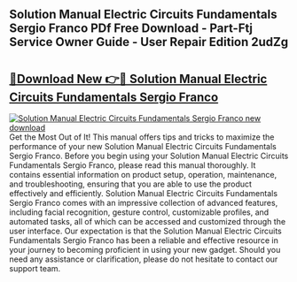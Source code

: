 ## Solution Manual Electric Circuits Fundamentals Sergio Franco PDf Free Download - Part-Ftj Service Owner Guide - User Repair Edition 2udZg

# <h2><a href="http://bc95992.oget.top/?id=Solution+Manual+Electric+Circuits+Fundamentals+Sergio+Franco">🔗Download New 👉🔴 Solution Manual Electric Circuits Fundamentals Sergio Franco</a></h2>

[![Solution Manual Electric Circuits Fundamentals Sergio Franco new download](https://i.imgur.com/5g1atiW.png)](http://bc95992.oget.top/?id=Solution+Manual+Electric+Circuits+Fundamentals+Sergio+Franco)
Get the Most Out of It! This manual offers tips and tricks to maximize the performance of your new Solution Manual Electric Circuits Fundamentals Sergio Franco. Before you begin using your Solution Manual Electric Circuits Fundamentals Sergio Franco, please read this manual thoroughly. It contains essential information on product setup, operation, maintenance, and troubleshooting, ensuring that you are able to use the product effectively and efficiently. Solution Manual Electric Circuits Fundamentals Sergio Franco comes with an impressive collection of advanced features, including facial recognition, gesture control, customizable profiles, and automated tasks, all of which can be accessed and customized through the user interface. Our expectation is that the Solution Manual Electric Circuits Fundamentals Sergio Franco has been a reliable and effective resource in your journey to becoming proficient in using your new gadget. Should you need any assistance or clarification, please do not hesitate to contact our support team.

